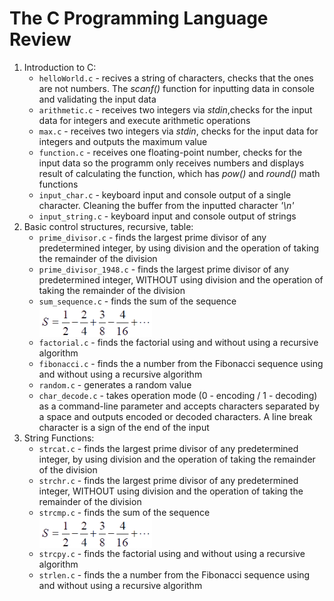 <h1>The <strong>C</strong> Programming Language Review</h1>
<ol>
 <li>Introduction to C:
    <ul>
      <li><code>helloWorld.c</code> - recives a string of characters, checks that the ones are not numbers. The <em>scanf()</em> function for inputting data in console and validating the input data</li>
      <li><code>arithmetic.c</code> - receives two integers via <i>stdin</i>,checks for the input data for integers and execute arithmetic operations</li>
      <li><code>max.c</code> - receives two integers via <i>stdin</i>, checks for the input data for integers and outputs the maximum value</li>
      <li><code>function.c</code> - receives one floating-point number, checks for the input data so the programm only receives numbers and displays
      result of calculating the function, which has <i>pow()</i> and <em>round()</em> math functions</li>
      <li><code>input_char.c</code> - keyboard input and console output of a single character. Cleaning the buffer from the inputted character <em>'\n'</em></li>
      <li><code>input_string.c</code> - keyboard input and console output of strings</li>
    </ul>
 </li>
 <li>Basic control structures, recursive, table:
    <ul>
      <li><code>prime_divisor.c</code> - finds the largest prime divisor of any predetermined integer, by using division and the operation of taking the remainder of the division</li>
      <li><code>prime_divisor_1948.c</code> - finds the largest prime divisor of any predetermined integer, WITHOUT using division and the operation of taking the remainder of the division</li>
      <li><code>sum_sequence.c</code> - finds the sum of the sequence <img src="misc/sequence.png" alt="The sum sequence" width="180" align="middle"> </li>
      <li><code>factorial.c</code> - finds the factorial using and without using a recursive algorithm</li>
      <li><code>fibonacci.c</code> - finds the a number from the Fibonacci sequence using and without using a recursive algorithm</li>
      <li><code>random.c</code> - generates a random value</li>
      <li><code>char_decode.c</code> - takes operation mode (0 - encoding / 1 - decoding) as a command-line parameter and accepts characters separated by a space and outputs encoded or decoded characters. A line break character is a sign of the end of the input</li>
    </ul>
 </li>
 <li>String Functions:
    <ul>
      <li><code>strcat.c</code> - finds the largest prime divisor of any predetermined integer, by using division and the operation of taking the remainder of the division</li>
      <li><code>strchr.c</code> - finds the largest prime divisor of any predetermined integer, WITHOUT using division and the operation of taking the remainder of the division</li>
      <li><code>strcmp.c</code> - finds the sum of the sequence <img src="misc/sequence.png" alt="The sum sequence" width="180" align="middle"> </li>
      <li><code>strcpy.c</code> - finds the factorial using and without using a recursive algorithm</li>
      <li><code>strlen.c</code> - finds the a number from the Fibonacci sequence using and without using a recursive algorithm</li>
    </ul>
 </li>
</ol> 
